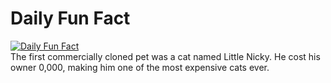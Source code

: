 # Daily Fun Fact
[![Daily Fun Fact](https://github.com/huy2x/daily-fun-facts/actions/workflows/daily-fun-facts.yml/badge.svg)](https://github.com/huy2x/daily-fun-facts/actions/workflows/daily-fun-facts.yml)<br/>
The first commercially cloned pet was a cat named Little Nicky. He cost his owner 0,000, making him one of the most expensive cats ever.
